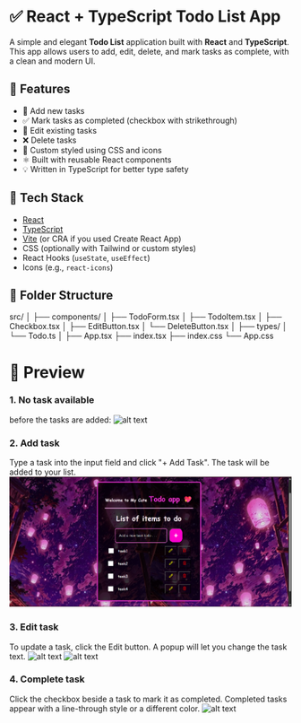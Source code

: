 # ✅ React + TypeScript Todo List App

A simple and elegant **Todo List** application built with **React** and **TypeScript**. This app allows users to add, edit, delete, and mark tasks as complete, with a clean and modern UI.

## 🚀 Features

- 📌 Add new tasks
- ✅ Mark tasks as completed (checkbox with strikethrough)
- 📝 Edit existing tasks
- ❌ Delete tasks
- 🎨 Custom styled using CSS and icons
- ⚛️ Built with reusable React components
- 💡 Written in TypeScript for better type safety

## 🧩 Tech Stack

- [React](https://reactjs.org/)
- [TypeScript](https://www.typescriptlang.org/)
- [Vite](https://vitejs.dev/) (or CRA if you used Create React App)
- CSS (optionally with Tailwind or custom styles)
- React Hooks (`useState`, `useEffect`)
- Icons (e.g., `react-icons`)

## 📁 Folder Structure

src/
│
├── components/
│ ├── TodoForm.tsx
│ ├── TodoItem.tsx
│ ├── Checkbox.tsx
│ ├── EditButton.tsx
│ └── DeleteButton.tsx
│
├── types/
│ └── Todo.ts
│
├── App.tsx
├── index.tsx
├── index.css
└── App.css
# 📸 Preview
### 1. No task available
before the tasks are added:
![alt text](images/welcome.png)
### 2. Add task
Type a task into the input field and click "+ Add Task".
The task will be added to your list.
![alt text](<public/images/add task.png>)
### 3. Edit task
To update a task, click the Edit button.
A popup will let you change the task text.
![alt text](<images/edit1.png>)
![alt text](<images/edit2.png>)
### 4. Complete task
Click the checkbox beside a task to mark it as completed.
Completed tasks appear with a line-through style or a different color.
![alt text](<images/complete.png>)
